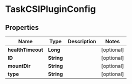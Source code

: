 

# TaskCSIPluginConfig


## Properties

| Name              | Type       | Description | Notes      |
| ----------------- | ---------- | ----------- | ---------- |
| **healthTimeout** | **Long**   |             | [optional] |
| **ID**            | **String** |             | [optional] |
| **mountDir**      | **String** |             | [optional] |
| **type**          | **String** |             | [optional] |



